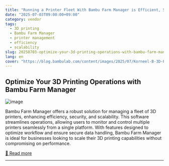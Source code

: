 ```yaml
---
title: "Running a Printer Fleet With Bambu Farm Manager is Efficient, Secure, and Scalable"
date: "2025-07-03T09:00:00+09:00"
category: vendor
tags:
  - 3D printing
  - Bambu Farm Manager
  - printer management
  - efficiency
  - scalability
slug: 20250703-optimize-your-3d-printing-operations-with-bambu-farm-manager
lang: en
cover: "https://blog.bambulab.com/content/images/2025/07/Korneel-B-3D-Print-Services-Case-Study-banner-image.png"
---
```


## Optimize Your 3D Printing Operations with Bambu Farm Manager
![image](https://blog.bambulab.com/content/images/2025/07/Korneel-B-3D-Print-Services-Case-Study-banner-image.png)

Bambu Farm Manager offers a robust solution for managing a fleet of 3D printers, enhancing efficiency, security, and scalability. This software streamlines operations, allowing users to monitor and control multiple printers seamlessly from a single platform. With features designed to optimize workflow and ensure secure data handling, Bambu Farm Manager is ideal for businesses looking to scale their 3D printing capabilities without compromising on performance.

[🔗 Read more](https://blog.bambulab.com/running-a-printer-fleet-with-bambu-farm-manager-is-efficient-secure-and-scalable/)

---